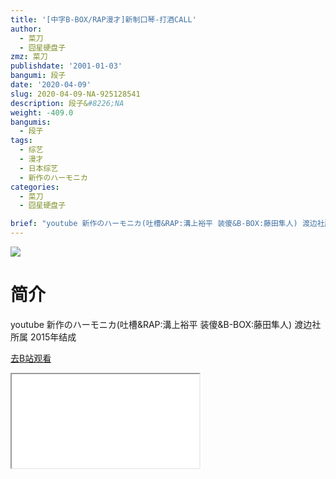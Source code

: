```yaml
---
title: '[中字B-BOX/RAP漫才]新制口琴-打酒CALL'
author:
  - 菜刀
  - 囧星硬盘子
zmz: 菜刀
publishdate: '2001-01-03'
bangumi: 段子
date: '2020-04-09'
slug: 2020-04-09-NA-925128541
description: 段子&#8226;NA
weight: -409.0
bangumis:
  - 段子
tags:
  - 综艺
  - 漫才
  - 日本综艺
  - 新作のハーモニカ
categories:
  - 菜刀
  - 囧星硬盘子

brief: "youtube 新作のハーモニカ(吐槽&RAP:溝上裕平 装傻&B-BOX:藤田隼人) 渡边社所属 2015年结成"
---
```

![](https://raw.githubusercontent.com/tcgriffith/owaraisite/master/static/tmpimg/f65e743a09b4287920d9be4bd89746304a997e45.jpg.480.jpg)
# 简介  
youtube
新作のハーモニカ(吐槽&RAP:溝上裕平 装傻&B-BOX:藤田隼人)
渡边社所属 2015年结成  

[去B站观看](https://www.bilibili.com/video/av925128541/)
<div class ="resp-container"><iframe class="testiframe" src="//player.bilibili.com/player.html?aid=925128541"", scrolling="no", allowfullscreen="true" > </iframe></div> 
